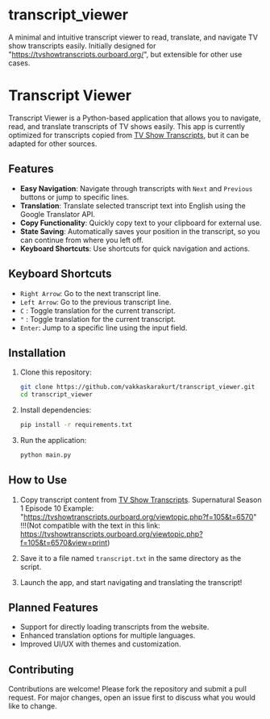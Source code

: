 # transcript_viewer
A minimal and intuitive transcript viewer to read, translate, and navigate TV show transcripts easily. Initially designed for "https://tvshowtranscripts.ourboard.org/", but extensible for other use cases.

# Transcript Viewer

Transcript Viewer is a Python-based application that allows you to navigate, read, and translate transcripts of TV shows easily. This app is currently optimized for transcripts copied from [TV Show Transcripts](https://tvshowtranscripts.ourboard.org/), but it can be adapted for other sources.

## Features

- **Easy Navigation**: Navigate through transcripts with `Next` and `Previous` buttons or jump to specific lines.
- **Translation**: Translate selected transcript text into English using the Google Translator API.
- **Copy Functionality**: Quickly copy text to your clipboard for external use.
- **State Saving**: Automatically saves your position in the transcript, so you can continue from where you left off.
- **Keyboard Shortcuts**: Use shortcuts for quick navigation and actions.

## Keyboard Shortcuts

- `Right Arrow`: Go to the next transcript line.
- `Left Arrow`: Go to the previous transcript line.
- `C` : Toggle translation for the current transcript.
- `"` : Toggle translation for the current transcript.
- `Enter`: Jump to a specific line using the input field.

## Installation

1. Clone this repository:
   ```bash
   git clone https://github.com/vakkaskarakurt/transcript_viewer.git
   cd transcript_viewer
   ```

2. Install dependencies:
   ```bash
   pip install -r requirements.txt
   ```

3. Run the application:
   ```bash
   python main.py
   ```

## How to Use

1. Copy transcript content from [TV Show Transcripts](https://tvshowtranscripts.ourboard.org/). 
    Supernatural Season 1 Episode 10 Example:  "https://tvshowtranscripts.ourboard.org/viewtopic.php?f=105&t=6570"
    !!!(Not compatible with the text in this link: https://tvshowtranscripts.ourboard.org/viewtopic.php?f=105&t=6570&view=print)

2. Save it to a file named `transcript.txt` in the same directory as the script.
3. Launch the app, and start navigating and translating the transcript!

## Planned Features

- Support for directly loading transcripts from the website.
- Enhanced translation options for multiple languages.
- Improved UI/UX with themes and customization.

## Contributing

Contributions are welcome! Please fork the repository and submit a pull request. For major changes, open an issue first to discuss what you would like to change.
